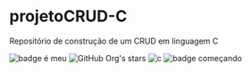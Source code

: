 # projetoCRUD-C
Repositório de construção de um CRUD em linguagem C

![badge é meu](https://img.shields.io/github/license/DryGut/projetoCRUD-C?style=plastic)
![GitHub Org's stars](https://img.shields.io/github/stars/DryGut/projetoCRUD-C?style=social)
![c](https://img.shields.io/badge/Maracutaia-Estudando-red?style=plastic)
![badge começando](https://img.shields.io/badge/Status-Em%20Desenvolvimento-brightgreen?style=plastic)


